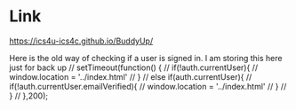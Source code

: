 # Link
https://ics4u-ics4c.github.io/BuddyUp/


Here is the old way of checking if a user is signed in. I am storing this here just for back up
// setTimeout(function() {
//   if(!auth.currentUser){
//       window.location = '../index.html'
//     }
//   else if(auth.currentUser){
//     if(!auth.currentUser.emailVerified){
//       window.location = '../index.html'
//     }
//   }
// },200);
